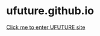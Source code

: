 # ufuture.github.io

[Click me to enter UFUTURE site](https://oksanacoder.github.io/ufuture.github.io/)
